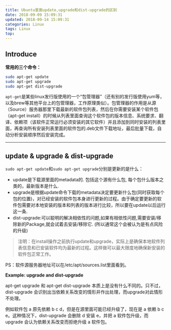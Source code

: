 ```yaml
---
title: Ubuntu里面update,upgrade和dist-upgrade的区别
date: 2018-09-09 15:09:31
updated: 2018-09-14 15:09:31
categories: Linux
tags: Linux
top:
---
```


## Introduce

**常用的三个命令：**

```bash
sudo apt-get update
sudo apt-get upgrade
sudo apt-get dist-upgrade
```

`apt-get`是某些linux发行版使用的一个“包管理器”（还有别的发行版使用yum等，以及brew等其他平台上的包管理器，工作原理类似）。包管理器的作用是从源（Source）服务器那里下载最新的软件包列表，然后在你需要安装某个软件包（apt-get install）的时候从列表里面查询这个软件包的版本信息、系统要求、翻译、依赖项（该软件正常运行必须安装的其它软件）并且添加到同时安装的列表里面，再查询所有安装列表里面的软件包的.deb文件下载地址，最后批量下载，自动分析安装顺序然后安装完成。  

<!--more-->
******

## update & upgrade & dist-upgrade

`sudo apt-get update`和`sudo apt-get upgrade`分别是更新的是什么：

- update是下载源里面的metadata的. 包括这个源有什么包, 每个包什么版本之类的，最新版本是什么.  
- upgrade是根据update命令下载的metadata决定要更新什么包(同时获取每个包的位置)，对已经安装的软件包本身进行更新的过程。由于确定要更新的软件包需要对本地安装的版本和列表的版本进行比较，所以要在update以后运行这一条.  
- dist-upgrade:可以聪明的解决相依性的问题,如果有相依性问题,需要安装/移除新的Package,就会试着去安装/移除它. (所以通常这个会被认为是有点风险的升级)  

> 注明：在install操作之前执行update和upgrade，实际上是确保本地软件列表信息和已安装软件均为最新的过程。这样做可以最大限度地确保新安装的软件包正常工作。  

PS：软件源服务器地址可以在/etc/apt/sources.list里面看到。  
  
**Example: upgrade and dist-upgrade**

apt-get upgrade 和 apt-get dist-upgrade 本质上是没有什么不同的。只不过，dist-upgrade 会识别出当依赖关系改变的情形并作出处理，而upgrade对此情形不处理。  

例如软件包 a 原先依赖 b c d，但是在源里面可能已经升级了，现在是 a 依赖 b c e。这种情况下，dist-upgrade 会删除 d 安装 e，并把 a 软件包升级，而 upgrade 会认为依赖关系改变而拒绝升级 a 软件包。
